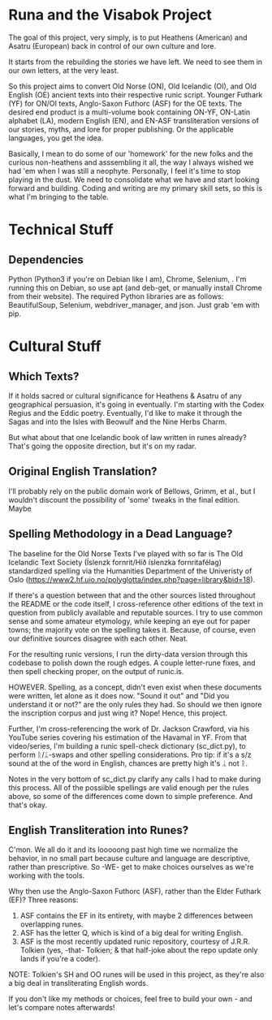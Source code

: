# Runa and the Visabok Project

The goal of this project, very simply, is to put Heathens (American) and Asatru (European) back in control of our own culture and lore. 

It starts from the rebuilding the stories we have left. We need to see them in our own letters, at the very least. 

So this project aims to convert Old Norse (ON), Old Icelandic (OI), and Old English (OE) ancient texts into their respective runic script. Younger Futhark (YF) for ON/OI texts, Anglo-Saxon Futhorc (ASF) for the OE texts. The desired end product is a multi-volume book containing ON-YF, ON-Latin alphabet (LA), modern English (EN), and EN-ASF transliteration versions of our stories, myths, and lore for proper publishing. Or the applicable languages, you get the idea.

Basically, I mean to do some of our 'homework' for the new folks and the curious non-heathens and asssembling it all, the way I always wished we had 'em when I was still a neophyte. Personally, I feel it's time to stop playing in the dust. We need to consolidate what we have and start looking forward and building. Coding and writing are my primary skill sets, so this is what I'm bringing to the table.

# Technical Stuff

## Dependencies

Python (Python3 if you're on Debian like I am), Chrome, Selenium, . I'm running this on Debian, so use apt (and deb-get, or manually install Chrome from their website). The required Python libraries are as follows: BeautifulSoup, Selenium, webdriver_manager, and json. Just grab 'em with pip.

# Cultural Stuff

## Which Texts?

If it holds sacred or cultural significance for Heathens & Asatru of any geographical persuasion, it's going in eventually. I'm starting with the Codex Regius and the Eddic poetry. Eventually, I'd like to make it through the Sagas and into the Isles with Beowulf and the Nine Herbs Charm. 

But what about that one Icelandic book of law written in runes already? That's going the opposite direction, but it's  on my radar.

## Original English Translation?

I'll probably rely on the public domain work of Bellows, Grimm, et al., but I wouldn't discount the possibility of 'some' tweaks in the final edition. Maybe 

## Spelling Methodology in a Dead Language?

The baseline for the Old Norse Texts I've played with so far is The Old Icelandic Text Society (Íslenzk fornrit/Hið íslenzka fornritafélag) standardized spelling via the Humanities Department of the Univeristy of Oslo (https://www2.hf.uio.no/polyglotta/index.php?page=library&bid=18). 

If there's a question between that and the other sources listed throughout the README or the code itself, I cross-reference other editions of the text in question from publicly available and reputable sources. I try to use common sense and some amateur etymology, while keeping an eye out for paper towns; the majority vote on the spelling takes it. Because, of course, even our definitive sources disagree with each other. Neat.

For the resulting runic versions, I run the dirty-data version through this codebase to polish down the rough edges. A couple letter-rune fixes, and then spell checking proper, on the output of runic.is.

HOWEVER. Spelling, as a concept, didn't even exist when these documents were written, let alone as it does now. "Sound it out" and "Did you understand it or not?" are the only rules they had. So should we then ignore the inscription corpus and just wing it? Nope! Hence, this project. 

Further, I'm cross-referencing the work of Dr. Jackson Crawford, via his YouTube series covering his estimation of the Havamal in YF. From that video/series, I'm building a runic spell-check dictionary (sc_dict.py), to perform ᚱ/ᛦ-swaps and other spelling considerations. Pro tip: if it's a s/z sound at the of the word in English, chances are pretty high it's ᛦ not ᚱ. 

Notes in the very bottom of sc_dict.py clarify any calls I had to make during this process. All of the possiible spellings are valid enough per the rules above, so some of the differences come down to simple preference. And that's okay.

## English Transliteration into Runes?

C'mon. We all do it and its looooong past high time we normalize the behavior, in no small part because culture and language are descriptive, rather than prescriptive. So -WE- get to make choices ourselves as we're working with the tools. 

Why then use the Anglo-Saxon Futhorc (ASF), rather than the Elder Futhark (EF)? Three reasons:

1. ASF contains the EF in its entirety, with maybe 2 differences between overlapping runes.
2. ASF has the letter Q, which is kind of a big deal for writing English.
3. ASF is the most recently updated runic repository, courtesy of J.R.R. Tolkien (yes, -that- Tolkien; & that half-joke about the repo update only lands if you're a coder). 

NOTE: Tolkien's SH and OO runes will be used in this project, as they're also a big deal in transliterating English words.

If you don't like my methods or choices, feel free to build your own - and let's compare notes afterwards!
